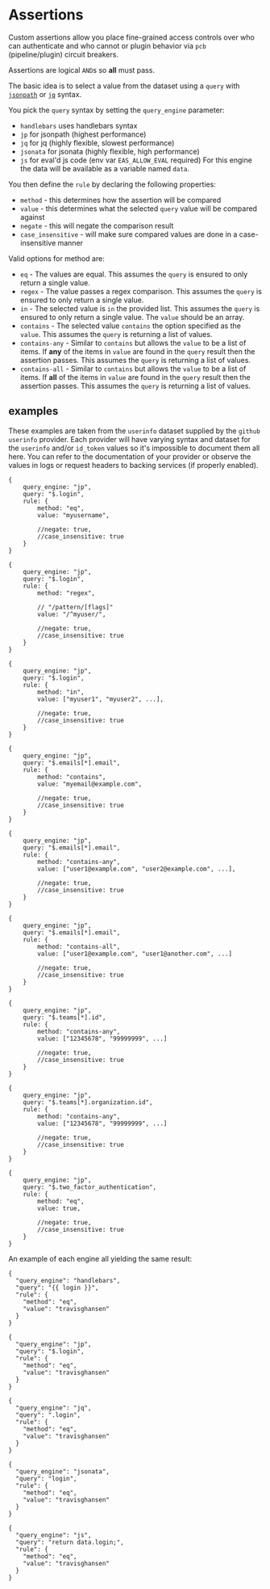 # Assertions

Custom assertions allow you place fine-grained access controls over who can
authenticate and who cannot or plugin behavior via `pcb` (pipeline/plugin)
circuit breakers.

Assertions are logical `AND`s so **all** must pass.

The basic idea is to select a value from the dataset using a `query` with
[`jsonpath`](https://github.com/dchester/jsonpath) or
[`jq`](https://stedolan.github.io/jq/) syntax.

You pick the `query` syntax by setting the `query_engine` parameter:

- `handlebars` uses handlebars syntax
- `jp` for jsonpath (highest performance)
- `jq` for jq (highly flexible, slowest performance)
- `jsonata` for jsonata (highly flexible, high performance)
- `js` for eval'd js code (env var `EAS_ALLOW_EVAL` required) For this engine
  the data will be available as a variable named `data`.

You then define the `rule` by declaring the following properties:

- `method` - this determines how the assertion will be compared
- `value` - this determines what the selected `query` value will be compared
  against
- `negate` - this will negate the comparison result
- `case_insensitive` - will make sure compared values are done in a
  case-insensitive manner

Valid options for method are:

- `eq` - The values are equal. This assumes the `query` is ensured to only
  return a single value.
- `regex` - The value passes a regex comparison. This assumes the `query` is
  ensured to only return a single value.
- `in` - The selected value is `in` the provided list. This assumes the `query`
  is ensured to only return a single value. The `value` should be an array.
- `contains` - The selected value `contains` the option specified as the
  `value`. This assumes the `query` is returning a list of values.
- `contains-any` - Similar to `contains` but allows the `value` to be a list of
  items. If **any** of the items in `value` are found in the `query` result then
  the assertion passes. This assumes the `query` is returning a list of values.
- `contains-all` - Similar to `contains` but allows the `value` to be a list of
  items. If **all** of the items in `value` are found in the `query` result then
  the assertion passes. This assumes the `query` is returning a list of values.

## examples

These examples are taken from the `userinfo` dataset supplied by the `github`
`userinfo` provider. Each provider will have varying syntax and dataset for the
`userinfo` and/or `id_token` values so it's impossible to document them all
here. You can refer to the documentation of your provider or observe the values
in logs or request headers to backing services (if properly enabled).

```
{
    query_engine: "jp",
    query: "$.login",
    rule: {
        method: "eq",
        value: "myusername",

        //negate: true,
        //case_insensitive: true
    }
}

{
    query_engine: "jp",
    query: "$.login",
    rule: {
        method: "regex",

        // "/pattern/[flags]"
        value: "/^myuser/",

        //negate: true,
        //case_insensitive: true
    }
}

{
    query_engine: "jp",
    query: "$.login",
    rule: {
        method: "in",
        value: ["myuser1", "myuser2", ...],

        //negate: true,
        //case_insensitive: true
    }
}

{
    query_engine: "jp",
    query: "$.emails[*].email",
    rule: {
        method: "contains",
        value: "myemail@example.com",

        //negate: true,
        //case_insensitive: true
    }
}

{
    query_engine: "jp",
    query: "$.emails[*].email",
    rule: {
        method: "contains-any",
        value: ["user1@example.com", "user2@example.com", ...],

        //negate: true,
        //case_insensitive: true
    }
}

{
    query_engine: "jp",
    query: "$.emails[*].email",
    rule: {
        method: "contains-all",
        value: ["user1@example.com", "user1@another.com", ...]

        //negate: true,
        //case_insensitive: true
    }
}

{
    query_engine: "jp",
    query: "$.teams[*].id",
    rule: {
        method: "contains-any",
        value: ["12345678", "99999999", ...]

        //negate: true,
        //case_insensitive: true
    }
}

{
    query_engine: "jp",
    query: "$.teams[*].organization.id",
    rule: {
        method: "contains-any",
        value: ["12345678", "99999999", ...]

        //negate: true,
        //case_insensitive: true
    }
}

{
    query_engine: "jp",
    query: "$.two_factor_authentication",
    rule: {
        method: "eq",
        value: true,

        //negate: true,
        //case_insensitive: true
    }
}
```

An example of each engine all yielding the same result:

```
{
  "query_engine": "handlebars",
  "query": "{{ login }}",
  "rule": {
    "method": "eq",
    "value": "travisghansen"
  }
}

{
  "query_engine": "jp",
  "query": "$.login",
  "rule": {
    "method": "eq",
    "value": "travisghansen"
  }
}

{
  "query_engine": "jq",
  "query": ".login",
  "rule": {
    "method": "eq",
    "value": "travisghansen"
  }
}

{
  "query_engine": "jsonata",
  "query": "login",
  "rule": {
    "method": "eq",
    "value": "travisghansen"
  }
}

{
  "query_engine": "js",
  "query": "return data.login;",
  "rule": {
    "method": "eq",
    "value": "travisghansen"
  }
}
```
